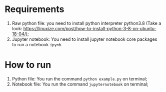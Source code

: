 # Requirements

1. Raw python file: you need to install python interpreter python3.8 (Take a look: https://linuxize.com/post/how-to-install-python-3-8-on-ubuntu-18-04/);
2. Jupyter notebook: You need to install jupyter notebook core packages to run a notebook `ipynb`.

# How to run

1. Python file: You run the command `python example.py` on terminal;
2. Notebook file: You run the command `jupyternotebook` on terminal;